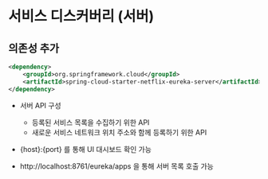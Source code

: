 # 서비스 디스커버리 (서버)

## 의존성 추가
```xml
<dependency>
    <groupId>org.springframework.cloud</groupId>
    <artifactId>spring-cloud-starter-netflix-eureka-server</artifactId>
</dependency>
```

* 서버 API 구성
    * 등록된 서비스 목록을 수집하기 위한 API
    * 새로운 서비스 네트워크 위치 주소와 함께 등록하기 위한 API
    
* {host}:{port} 를 통해 UI 대시보드 확인 가능
* http://localhost:8761/eureka/apps 을 통해 서버 목록 호출 가능